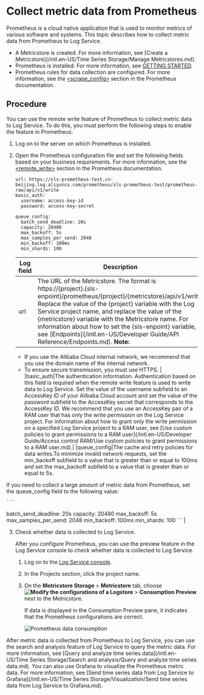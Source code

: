 # Collect metric data from Prometheus

Prometheus is a cloud native application that is used to monitor metrics of various software and systems. This topic describes how to collect metric data from Prometheus to Log Service.

-   A Metricstore is created. For more information, see [Create a Metricstore](/intl.en-US/Time Series Storage/Manage Metricstores.md).
-   Prometheus is installed. For more information, see [GETTING STARTED](https://prometheus.io/docs/prometheus/latest/getting_started/).
-   Prometheus rules for data collection are configured. For more information, see the [<scrape\_config\>](https://prometheus.io/docs/prometheus/latest/configuration/configuration/#scrape_config) section in the Prometheus documentation.

## Procedure

You can use the remote write feature of Prometheus to collect metric data to Log Service. To do this, you must perform the following steps to enable the feature in Prometheus:

1.  Log on to the server on which Prometheus is installed.

2.  Open the Prometheus configuration file and set the following fields based on your business requirements. For more information, see the [<remote\_write\>](https://prometheus.io/docs/prometheus/latest/configuration/configuration/#remote_write) section in the Prometheus documentation.

    ```
    url: https://sls-prometheus-test.cn-beijing.log.aliyuncs.com/prometheus/sls-prometheus-test/prometheus-raw/api/v1/write
    basic_auth:
      username: access-key-id
      password: access-key-secret
    
    queue_config:
      batch_send_deadline: 20s
      capacity: 20480
      max_backoff: 5s
      max_samples_per_send: 2048
      min_backoff: 100ms
      min_shards: 100                      
    ```

    |Log field|Description|
    |---------|-----------|
    |url|The URL of the Metricstore. The format is https://\{project\}.\{sls-enpoint\}/prometheus/\{project\}/\{metricstore\}/api/v1/write. Replace the value of the \{project\} variable with the Log Service project name, and replace the value of the \{metricstore\} variable with the Metricstore name. For information about how to set the \{sls-enpoint\} variable, see [Endpoints](/intl.en-US/Developer Guide/API Reference/Endpoints.md). **Note:**

    -   If you use the Alibaba Cloud internal network, we recommend that you use the domain name of the internal network.
    -   To ensure secure transmission, you must use HTTPS. |
    |basic\_auth|The authentication information. Authentication based on this field is required when the remote write feature is used to write data to Log Service. Set the value of the username subfield to an AccessKey ID of your Alibaba Cloud account and set the value of the password subfield to the AccessKey secret that corresponds to the AccessKey ID. We recommend that you use an AccessKey pair of a RAM user that has only the write permission on the Log Service project. For information about how to grant only the write permission on a specified Log Service project to a RAM user, see [Use custom policies to grant permissions to a RAM user](/intl.en-US/Developer Guide/Access control RAM/Use custom policies to grant permissions to a RAM user.md).|
    |queue\_config|The cache and retry policies for data writes.To minimize invalid network requests, set the min\_backoff subfield to a value that is greater than or equal to 100ms and set the max\_backoff subfield to a value that is greater than or equal to 5s.

If you need to collect a large amount of metric data from Prometheus, set the queue\_config field to the following value:

    ```
batch_send_deadline: 20s
capacity: 20480
max_backoff: 5s
max_samples_per_send: 2048
min_backoff: 100ms
min_shards: 100
    ``` |

3.  Check whether data is collected to Log Service.

    After you configure Prometheus, you can use the preview feature in the Log Service console to check whether data is collected to Log Service.

    1.  Log on to the [Log Service console](https://sls.console.aliyun.com).

    2.  In the Projects section, click the project name.

    3.  On the **Metricstore Storage** \> **Metricstore** tab, choose **![Modify the configurations of a Logstore](https://static-aliyun-doc.oss-accelerate.aliyuncs.com/assets/img/en-US/5023359951/p52318.png)** \> **Consumption Preview** next to the Metricstore.

        If data is displayed in the Consumption Preview pane, it indicates that the Prometheus configurations are correct.

        ![Prometheus data consumption](https://static-aliyun-doc.oss-accelerate.aliyuncs.com/assets/img/en-US/6019441061/p128310.png)


After metric data is collected from Prometheus to Log Service, you can use the search and analysis feature of Log Service to query the metric data. For more information, see [Query and analyze time series data](/intl.en-US/Time Series Storage/Search and analysis/Query and analyze time series data.md). You can also use Grafana to visualize the Prometheus metric data. For more information, see [Send time series data from Log Service to Grafana](/intl.en-US/Time Series Storage/Visualization/Send time series data from Log Service to Grafana.md).

